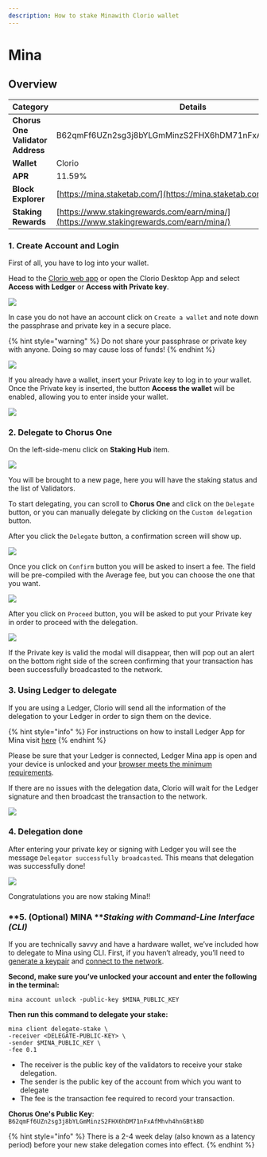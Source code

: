 ```yaml
---
description: How to stake Minawith Clorio wallet
---
```


# Mina

## Overview

| Category                         | Details                                                                                |
| -------------------------------- | -------------------------------------------------------------------------------------- |
| **Chorus One Validator Address** | B62qmFf6UZn2sg3j8bYLGmMinzS2FHX6hDM71nFxAfMhvh4hnGBtkBD                                |
| **Wallet**                       | Clorio                                                                                 |
| **APR**                          | 11.59%                                                                                 |
| **Block Explorer**               | [https://mina.staketab.com/](https://mina.staketab.com)                                |
| **Staking Rewards**              | [https://www.stakingrewards.com/earn/mina/](https://www.stakingrewards.com/earn/mina/) |

### 1. Create Account and Login

First of all, you have to log into your wallet.

Head to the [Clorio web app](https://mainnet.clor.io) or open the Clorio Desktop App and select **Access with Ledger** or **Access with Private key**.

![](<../.gitbook/assets/image (53) (1) (1) (1).png>)

In case you do not have an account click on `Create a wallet` and note down the passphrase and private key in a secure place.

{% hint style="warning" %}
Do not share your passphrase or private key with anyone. Doing so may cause loss of funds!
{% endhint %}

![](<../.gitbook/assets/image (60) (1) (1) (1) (1).png>)

If you already have a wallet, insert your Private key to log in to your wallet. Once the Private key is inserted, the button **Access the wallet** will be enabled, allowing you to enter inside your wallet.

![](<../.gitbook/assets/image (65) (1) (1) (1) (1).png>)

### 2. Delegate to Chorus One

On the left-side-menu click on **Staking Hub** item.

![](<../.gitbook/assets/image (76) (1) (1) (1).png>)

You will be brought to a new page, here you will have the staking status and the list of Validators.

To start delegating, you can scroll to **Chorus One** and click on the `Delegate` button, or you can manually delegate by clicking on the `Custom delegation` button.

After you click the `Delegate` button, a confirmation screen will show up.

![](<../.gitbook/assets/image (63) (1) (1) (1) (1).png>)

Once you click on `Confirm` button you will be asked to insert a fee. The field will be pre-compiled with the Average fee, but you can choose the one that you want.

![](<../.gitbook/assets/image (57) (1) (1) (1).png>)

After you click on `Proceed` button, you will be asked to put your Private key in order to proceed with the delegation.

![](<../.gitbook/assets/image (71) (1) (1).png>)



If the Private key is valid the modal will disappear, then will pop out an alert on the bottom right side of the screen confirming that your transaction has been successfully broadcasted to the network.

### 3. Using Ledger to delegate

If you are using a Ledger, Clorio will send all the information of the delegation to your Ledger in order to sign them on the device.

{% hint style="info" %}
For instructions on how to install Ledger App for Mina visit [here](https://docs.minaprotocol.com/en/advanced/ledger-app-mina)
{% endhint %}

Please be sure that your Ledger is connected, Ledger Mina app is open and your device is unlocked and your [browser meets the minimum requirements](broken-reference).

If there are no issues with the delegation data, Clorio will wait for the Ledger signature and then broadcast the transaction to the network.

![](<../.gitbook/assets/image (77) (1) (1) (1).png>)

### 4. Delegation done

After entering your private key or signing with Ledger you will see the message `Delegator successfully broadcasted`. This means that delegation was successfully done!

![](<../.gitbook/assets/image (66) (1) (1) (1).png>)

Congratulations you are now staking Mina!!

### **5. (Optional) MINA **_**Staking with Command-Line Interface (CLI)**_

If you are technically savvy and have a hardware wallet, we’ve included how to delegate to Mina using CLI.  First, if you haven’t already, you’ll need to [generate a keypair](https://minaprotocol.com/docs/keypair) and [connect to the network](https://minaprotocol.com/docs/connecting).&#x20;

**Second, make sure you’ve unlocked your account and enter the following in the terminal:**

```
mina account unlock -public-key $MINA_PUBLIC_KEY
```

**Then run this command to delegate your stake:**

```
mina client delegate-stake \
-receiver <DELEGATE-PUBLIC-KEY> \
-sender $MINA_PUBLIC_KEY \
-fee 0.1
```

* The receiver is the public key of the validators to receive your stake delegation.&#x20;
* The sender is the public key of the account from which you want to delegate
* The fee is the transaction fee required to record your transaction.

**Chorus One's Public Key**: `B62qmFf6UZn2sg3j8bYLGmMinzS2FHX6hDM71nFxAfMhvh4hnGBtkBD`

{% hint style="info" %}
There is a 2-4 week delay (also known as a latency period) before your new stake delegation comes into effect.
{% endhint %}
